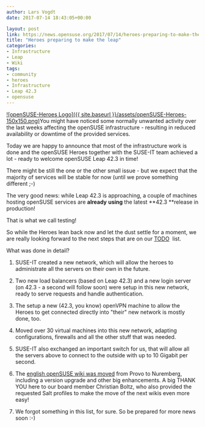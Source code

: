 ```yaml
---
author: Lars Vogdt
date: 2017-07-14 18:43:05+00:00

layout: post
link: https://news.opensuse.org/2017/07/14/heroes-preparing-to-make-the-leap/
title: "Heroes preparing to make the leap"
categories:
- Infrastructure
- Leap
- Wiki
tags:
- community
- heroes
- Infrastructure
- Leap 42.3
- opensuse
---
```

[![openSUSE-Heroes Logo]({{ site.baseurl }}/assets/openSUSE-Heroes-150x150.png)](https://en.opensuse.org/openSUSE:Heroes)You might have noticed some normally unwanted activity over the last weeks affecting the openSUSE infrastructure - resulting in reduced availability or downtime of the provided services.

Today we are happy to announce that most of the infrastructure work is done and the openSUSE Heroes together with the SUSE-IT team achieved a lot - ready to welcome openSUSE Leap 42.3 in time!

There might be still the one or the other small issue - but we expect that the majority of services will be stable for now (until we prove something different ;-)

The very good news: while Leap 42.3 is approaching, a couple of machines hosting openSUSE services are **already** **using** the latest **42.3 **release in production!

That is what we call testing!

So while the Heroes lean back now and let the dust settle for a moment, we are really looking forward to the next steps that are on our [TODO](https://news.opensuse.org/2017/02/25/opensuse-heroes-december-meeting-final-results/)  list.

What was done in detail?

<!-- more -->



 	
  1. SUSE-IT created a new network, which will allow the heroes to administrate all the servers on their own in the future.

 	
  2. Two new load balancers (based on Leap 42.3) and a new login server (on 42.3 - a second will follow soon) were setup in this new network, ready to serve requests and handle authentication.

 	
  3. The setup a new (42.3, you know) openVPN machine to allow the Heroes to get connected directly into "their" new network is mostly done, too.

 	
  4. Moved over 30 virtual machines into this new network, adapting configurations, firewalls and all the other stuff that was needed.

 	
  5. SUSE-IT also exchanged an important switch for us, that will allow all the servers above to connect to the outside with up to 10 Gigabit per second.

 	
  6. The [english openSUSE wiki was moved](https://news.opensuse.org/2017/07/10/english-opensuse-wiki-will-be-updated-and-moved-home/) from Provo to Nuremberg, including a version upgrade and other big enhancements. A big THANK YOU here to our board member Christian Boltz, who also provided the requested Salt profiles to make the move of the next wikis even more easy!

 	
  7. We forgot something in this list, for sure. So be prepared for more news soon :-)


		
